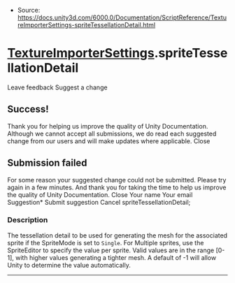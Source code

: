 * Source: https://docs.unity3d.com/6000.0/Documentation/ScriptReference/TextureImporterSettings-spriteTessellationDetail.html

#  [TextureImporterSettings](https://docs.unity3d.com/6000.0/Documentation/ScriptReference/TextureImporterSettings.html).spriteTessellationDetail
Leave feedback
Suggest a change
## Success!
Thank you for helping us improve the quality of Unity Documentation. Although we cannot accept all submissions, we do read each suggested change from our users and will make updates where applicable.
Close
## Submission failed
For some reason your suggested change could not be submitted. Please <a>try again</a> in a few minutes. And thank you for taking the time to help us improve the quality of Unity Documentation.
Close
Your name Your email Suggestion* Submit suggestion
Cancel
spriteTessellationDetail; 
### Description
The tessellation detail to be used for generating the mesh for the associated sprite if the SpriteMode is set to `Single`. For Multiple sprites, use the SpriteEditor to specify the value per sprite. Valid values are in the range [0-1], with higher values generating a tighter mesh. A default of -1 will allow Unity to determine the value automatically.
* * *
